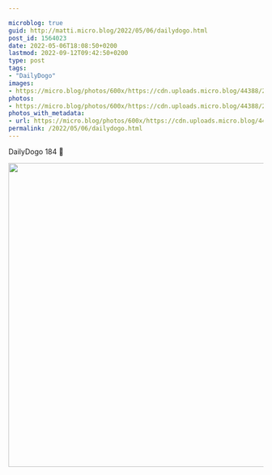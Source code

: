 ```yaml
---

microblog: true
guid: http://matti.micro.blog/2022/05/06/dailydogo.html
post_id: 1564023
date: 2022-05-06T18:08:50+0200
lastmod: 2022-09-12T09:42:50+0200
type: post
tags:
- "DailyDogo"
images:
- https://micro.blog/photos/600x/https://cdn.uploads.micro.blog/44388/2022/32428bee96.jpg
photos:
- https://micro.blog/photos/600x/https://cdn.uploads.micro.blog/44388/2022/32428bee96.jpg
photos_with_metadata:
- url: https://micro.blog/photos/600x/https://cdn.uploads.micro.blog/44388/2022/32428bee96.jpg
permalink: /2022/05/06/dailydogo.html
---
```

DailyDogo 184 🐶

<img src="/media/uploads/2022/32428bee96.jpg" width="600" height="600" alt="" />
